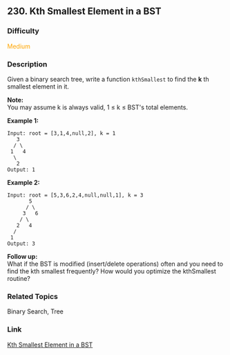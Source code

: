 ## 230. Kth Smallest Element in a BST
### Difficulty

 <font color=orange>Medium</font>

### Description

Given a binary search tree, write a function `kthSmallest` to find the **k**
th smallest element in it.

**Note:**  
You may assume k is always valid, 1 ≤ k ≤ BST's total elements.

**Example 1:**
            Input: root = [3,1,4,null,2], k = 1       3      / \     1   4      \       2    Output: 1

**Example 2:**
            Input: root = [5,3,6,2,4,null,null,1], k = 3           5          / \         3   6        / \       2   4      /     1    Output: 3    

**Follow up:**  
What if the BST is modified (insert/delete operations) often and you need to
find the kth smallest frequently? How would you optimize the kthSmallest
routine?


### Related Topics

Binary Search, Tree


### Link
[Kth Smallest Element in a BST](https://leetcode.com/problems/kth-smallest-element-in-a-bst)
